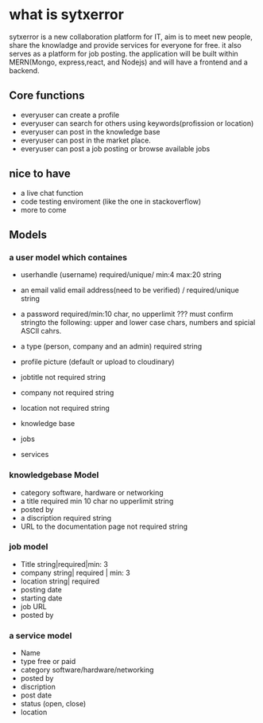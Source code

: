 # what is sytxerror

sytxerror is a new collaboration platform for IT, aim is to meet new people, share the knowladge and provide services for everyone for free. it also serves as a platform for job posting.
the application will be built within MERN(Mongo, express,react, and Nodejs) and will have a frontend and a backend.

## Core functions

* everyuser can create a profile
* everyuser can search for others using keywords(profission or location)
* everyuser can post in the knowledge base
* everyuser can post in the market place.
* everyuser can post a job posting or browse available jobs

## nice to have

* a live chat function
* code testing enviroment (like the one in stackoverflow)
* more to come

## Models

### a user model which containes

* userhandle (username) required/unique/ min:4 max:20 string
* an email valid email address(need to be verified) / required/unique string
* a password required/min:10 char, no upperlimit ??? must confirm stringto the following: upper and lower case chars, numbers and spicial ASCII cahrs.
* a type (person, company and an admin) required string
* profile picture (default or upload to cloudinary)

* jobtitle not required string
* company not required string
* location not required string

* knowledge base
* jobs
* services

### knowledgebase Model

* category software, hardware or networking
* a title required min 10 char no upperlimit string
* posted by
* a discription required string
* URL to the documentation page not required string

### job model

* Title string|required|min: 3
* company string| required | min: 3
* location string| required
* posting date
* starting date
* job URL
* posted by

### a service model

* Name
* type free or paid
* category software/hardware/networking
* posted by
* discription
* post date
* status (open, close)
* location

